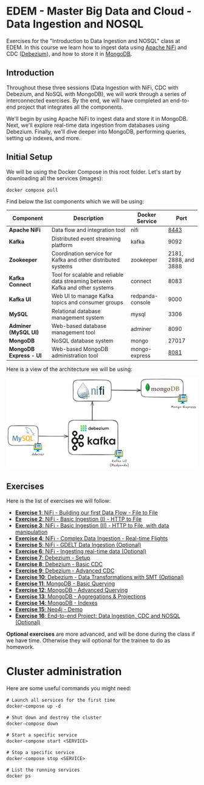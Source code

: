 # EDEM - Master Big Data and Cloud - Data Ingestion and NOSQL

Exercises for the "Introduction to Data Ingestion and NOSQL" class at EDEM.
In this course we learn how to ingest data using [Apache NiFi](https://nifi.apache.org/) and CDC ([Debezium](https://debezium.io/)), and how to store it in [MongoDB](https://www.mongodb.com/).

## Introduction

Throughout these three sessions (Data Ingestion with NiFi, CDC with Debezium, and NoSQL with MongoDB), we will work through a series of interconnected exercises. By the end, we will have completed an end-to-end project that integrates all the components.

We'll begin by using Apache NiFi to ingest data and store it in MongoDB. Next, we'll explore real-time data ingestion from databases using Debezium. Finally, we'll dive deeper into MongoDB, performing queries, setting up indexes, and more.

## Initial Setup

We will be using the Docker Compose in this root folder. Let's start by downloading all the services (images):

```shell
docker compose pull
```

Find below the list components which we will be using:

| Component  | Description | Docker Service | Port |
| ------------- | ------------- | ------------- | ------------- |
| **Apache NiFi**  | Data flow and integration tool | nifi  |  [8443](https://localhost:8443/nifi) |
| **Kafka** | Distributed event streaming platform | kafka | 9092 |
| **Zookeeper** | Coordination service for Kafka and other distributed systems | zookeeper | 2181, 2888, and 3888 |
| **Kafka Connect** | Tool for scalable and reliable data streaming between Kafka and other systems | connect | 8083 |
| **Kafka UI** | Web UI to manage Kafka topics and consumer groups | redpanda-console | 9000 |
| **MySQL** | Relational database management system | mysql | 3306 |
| **Adminer (MySQL UI)** | Web-based database management tool | adminer | 8090 |
| **MongoDB** | NoSQL database system | mongo | 27017 |
| **MongoDB Express - UI** | Web-based MongoDB administration tool | mongo-express | [8081](http://localhost:8081/) |

Here is a view of the architecture we will be using:

![Architecture](img/architecture.png)

## Exercises

Here is the list of exercises we will follow:

* [**Exercise 1**: NiFi - Building our first Data Flow - File to File](Exercises/Exercise01)
* [**Exercise 2**: NiFi - Basic Ingestion (I) - HTTP to File](Exercises/Exercise02)
* [**Exercise 3**: NiFi - Basic Ingestion (II) - HTTP to File, with data manipulation](Exercises/Exercise03)
* [**Exercise 4**: NiFi - Complex Data Ingestion - Real-time Flights](Exercises/Exercise04)
* [**Exercise 5**: NiFi - GDELT Data Ingestion (Optional)](Exercises/Exercise05)
* [**Exercise 6**: NiFi - Ingesting real-time data (Optional)](Exercises/Exercise06)
* [**Exercise 7**: Debezium - Setup](Exercises/Exercise07)
* [**Exercise 8**: Debezium - Basic CDC](Exercises/Exercise08)
* [**Exercise 9**: Debezium - Advanced CDC](Exercises/Exercise09)
* [**Exercise 10**: Debezium - Data Transformations with SMT (Optional)](Exercises/Exercise10)
* [**Exercise 11**: MongoDB - Basic Querying](Exercises/Exercise11)
* [**Exercise 12**: MongoDB - Advanced Querying](Exercises/Exercise12)
* [**Exercise 13**: MongoDB - Aggregations & Projections](Exercises/Exercise13)
* [**Exercise 14**: MongoDB - Indexes](Exercises/Exercise14)
* [**Exercise 15**: Neo4j - Demo](Exercises/Exercise15)
* [**Exercise 16**: End-to-end Project: Data Ingestion, CDC and NOSQL (Optional)](Exercises/Exercise16)

 **Optional exercises** are more advanced, and will be done during the class if we have time. Otherwise they will optional for the trainee to do as homework.

# Cluster administration

Here are some useful commands you might need:

```shell
# Launch all services for the first time
docker-compose up -d
```

```shell
# Shut down and destroy the cluster
docker-compose down
```

```shell
# Start a specific service
docker-compose start <SERVICE>
```

```shell
# Stop a specific service
docker-compose stop <SERVICE>
```

```shell
# List the running services
docker ps
```

